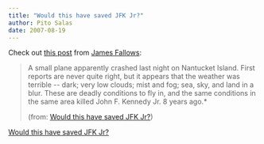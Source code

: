 ```yaml
---
title: "Would this have saved JFK Jr?"
author: Pito Salas
date: 2007-08-19
---
```




Check out [this
post](<http://jamesfallows.theatlantic.com/archives/2007/08/would_this_have_saved_jfk_jr.php>)
from [James Fallows](<http://jamesfallows.theatlantic.com/>):

> A small plane apparently crashed last night on Nantucket Island. First
> reports are never quite right, but it appears that the weather was terrible
> -- dark; very low clouds; mist and fog; sea, sky, and land in a blur. These
> are deadly conditions to fly in, and the same conditions in the same area
> killed John F. Kennedy Jr. 8 years ago.*
>
> (from: [Would this have saved JFK
> Jr?](<http://jamesfallows.theatlantic.com/archives/2007/08/would_this_have_saved_jfk_jr.php>))


[Would this have saved JFK Jr?](None)
